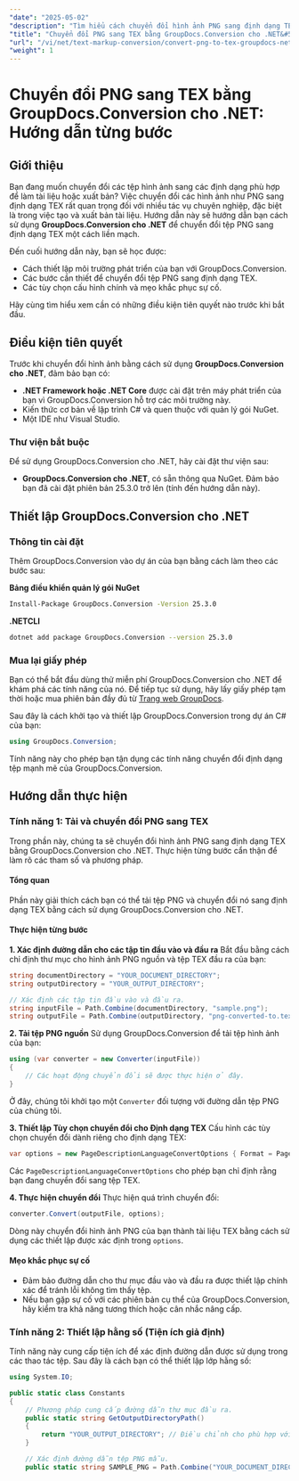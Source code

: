 ```yaml
---
"date": "2025-05-02"
"description": "Tìm hiểu cách chuyển đổi hình ảnh PNG sang định dạng TEX bằng GroupDocs.Conversion cho .NET với hướng dẫn từng bước toàn diện này."
"title": "Chuyển đổi PNG sang TEX bằng GroupDocs.Conversion cho .NET&#58; Hướng dẫn từng bước"
"url": "/vi/net/text-markup-conversion/convert-png-to-tex-groupdocs-net/"
"weight": 1
---
```


# Chuyển đổi PNG sang TEX bằng GroupDocs.Conversion cho .NET: Hướng dẫn từng bước

## Giới thiệu

Bạn đang muốn chuyển đổi các tệp hình ảnh sang các định dạng phù hợp để làm tài liệu hoặc xuất bản? Việc chuyển đổi các hình ảnh như PNG sang định dạng TEX rất quan trọng đối với nhiều tác vụ chuyên nghiệp, đặc biệt là trong việc tạo và xuất bản tài liệu. Hướng dẫn này sẽ hướng dẫn bạn cách sử dụng **GroupDocs.Conversion cho .NET** để chuyển đổi tệp PNG sang định dạng TEX một cách liền mạch.

Đến cuối hướng dẫn này, bạn sẽ học được:
- Cách thiết lập môi trường phát triển của bạn với GroupDocs.Conversion.
- Các bước cần thiết để chuyển đổi tệp PNG sang định dạng TEX.
- Các tùy chọn cấu hình chính và mẹo khắc phục sự cố.

Hãy cùng tìm hiểu xem cần có những điều kiện tiên quyết nào trước khi bắt đầu.

## Điều kiện tiên quyết

Trước khi chuyển đổi hình ảnh bằng cách sử dụng **GroupDocs.Conversion cho .NET**, đảm bảo bạn có:
- **.NET Framework hoặc .NET Core** được cài đặt trên máy phát triển của bạn vì GroupDocs.Conversion hỗ trợ các môi trường này.
- Kiến thức cơ bản về lập trình C# và quen thuộc với quản lý gói NuGet.
- Một IDE như Visual Studio.

### Thư viện bắt buộc

Để sử dụng GroupDocs.Conversion cho .NET, hãy cài đặt thư viện sau:
- **GroupDocs.Conversion cho .NET**, có sẵn thông qua NuGet. Đảm bảo bạn đã cài đặt phiên bản 25.3.0 trở lên (tính đến hướng dẫn này).

## Thiết lập GroupDocs.Conversion cho .NET

### Thông tin cài đặt

Thêm GroupDocs.Conversion vào dự án của bạn bằng cách làm theo các bước sau:

**Bảng điều khiển quản lý gói NuGet**
```bash
Install-Package GroupDocs.Conversion -Version 25.3.0
```

**\.NETCLI**
```bash
dotnet add package GroupDocs.Conversion --version 25.3.0
```

### Mua lại giấy phép

Bạn có thể bắt đầu dùng thử miễn phí GroupDocs.Conversion cho .NET để khám phá các tính năng của nó. Để tiếp tục sử dụng, hãy lấy giấy phép tạm thời hoặc mua phiên bản đầy đủ từ [Trang web GroupDocs](https://purchase.groupdocs.com/buy).

Sau đây là cách khởi tạo và thiết lập GroupDocs.Conversion trong dự án C# của bạn:
```csharp
using GroupDocs.Conversion;
```
Tính năng này cho phép bạn tận dụng các tính năng chuyển đổi định dạng tệp mạnh mẽ của GroupDocs.Conversion.

## Hướng dẫn thực hiện

### Tính năng 1: Tải và chuyển đổi PNG sang TEX

Trong phần này, chúng ta sẽ chuyển đổi hình ảnh PNG sang định dạng TEX bằng GroupDocs.Conversion cho .NET. Thực hiện từng bước cẩn thận để làm rõ các tham số và phương pháp.

#### Tổng quan

Phần này giải thích cách bạn có thể tải tệp PNG và chuyển đổi nó sang định dạng TEX bằng cách sử dụng GroupDocs.Conversion cho .NET.

#### Thực hiện từng bước

**1. Xác định đường dẫn cho các tập tin đầu vào và đầu ra**
Bắt đầu bằng cách chỉ định thư mục cho hình ảnh PNG nguồn và tệp TEX đầu ra của bạn:
```csharp
string documentDirectory = "YOUR_DOCUMENT_DIRECTORY";
string outputDirectory = "YOUR_OUTPUT_DIRECTORY";

// Xác định các tập tin đầu vào và đầu ra.
string inputFile = Path.Combine(documentDirectory, "sample.png");
string outputFile = Path.Combine(outputDirectory, "png-converted-to.tex");
```

**2. Tải tệp PNG nguồn**
Sử dụng GroupDocs.Conversion để tải tệp hình ảnh của bạn:
```csharp
using (var converter = new Converter(inputFile))
{
    // Các hoạt động chuyển đổi sẽ được thực hiện ở đây.
}
```
Ở đây, chúng tôi khởi tạo một `Converter` đối tượng với đường dẫn tệp PNG của chúng tôi.

**3. Thiết lập Tùy chọn chuyển đổi cho Định dạng TEX**
Cấu hình các tùy chọn chuyển đổi dành riêng cho định dạng TEX:
```csharp
var options = new PageDescriptionLanguageConvertOptions { Format = PageDescriptionLanguageFileType.Tex };
```
Các `PageDescriptionLanguageConvertOptions` cho phép bạn chỉ định rằng bạn đang chuyển đổi sang tệp TEX.

**4. Thực hiện chuyển đổi**
Thực hiện quá trình chuyển đổi:
```csharp
converter.Convert(outputFile, options);
```
Dòng này chuyển đổi hình ảnh PNG của bạn thành tài liệu TEX bằng cách sử dụng các thiết lập được xác định trong `options`.

#### Mẹo khắc phục sự cố
- Đảm bảo đường dẫn cho thư mục đầu vào và đầu ra được thiết lập chính xác để tránh lỗi không tìm thấy tệp.
- Nếu bạn gặp sự cố với các phiên bản cụ thể của GroupDocs.Conversion, hãy kiểm tra khả năng tương thích hoặc cân nhắc nâng cấp.

### Tính năng 2: Thiết lập hằng số (Tiện ích giả định)

Tính năng này cung cấp tiện ích để xác định đường dẫn được sử dụng trong các thao tác tệp. Sau đây là cách bạn có thể thiết lập lớp hằng số:
```csharp
using System.IO;

public static class Constants
{
    // Phương pháp cung cấp đường dẫn thư mục đầu ra.
    public static string GetOutputDirectoryPath()
    {
        return "YOUR_OUTPUT_DIRECTORY"; // Điều chỉnh cho phù hợp với môi trường của bạn.
    }

    // Xác định đường dẫn tệp PNG mẫu.
    public static string SAMPLE_PNG = Path.Combine("YOUR_DOCUMENT_DIRECTORY\